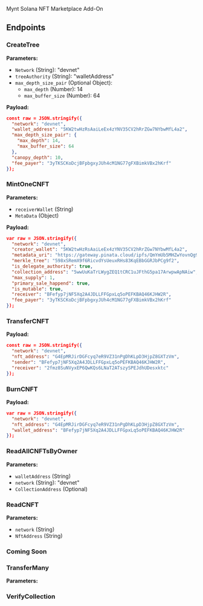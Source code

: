 Mynt Solana NFT Marketplace Add-On

## Endpoints

### CreateTree

**Parameters:**
- `Network` (String): "devnet"
- `treeAuthority` (String): "walletAddress"
- `max_depth_size_pair` (Optional Object): 
  - `max_depth` (Number): 14
  - `max_buffer_size` (Number): 64

**Payload:**
```json
const raw = JSON.stringify({
  "network": "devnet",
  "wallet_address": "5KW2twHzRsAaiLeEx4zYNV35CV2hRrZGw7NYbwMfL4a2",
  "max_depth_size_pair": {
    "max_depth": 14,
    "max_buffer_size": 64
  },
  "canopy_depth": 10,
  "fee_payer": "3yTKSCKoDcjBFpbgxyJUh4cM1NG77gFXBimkVBx2hKrf"
});
```

### MintOneCNFT

**Parameters:**
- `receiverWallet` (String)
- `MetaData` (Object)

**Payload:**
```json
var raw = JSON.stringify({
  "network": "devnet",
  "creator_wallet": "5KW2twHzRsAaiLeEx4zYNV35CV2hRrZGw7NYbwMfL4a2",
  "metadata_uri": "https://gateway.pinata.cloud/ipfs/QmYmUb5MHZwYovnQg9qANTJUi7R8VaE5CetfssczaSWn5K",
  "merkle_tree": "598xSRemX9f6RicvdYsUeuxRHs83KqEBbGGRJbPCg9f2",
  "is_delegate_authority": true,
  "collection_address": "5wwUuKaTrLWygZEQ1tCRC1uJFthG5pa17ArwpwApNAiw",
  "max_supply": 1,
  "primary_sale_happend": true,
  "is_mutable": true,
  "receiver": "BFefyp7jNF5Xq2A4JDLLFFGpxLq5oPEFKBAQ46KJHW2R",
  "fee_payer": "3yTKSCKoDcjBFpbgxyJUh4cM1NG77gFXBimkVBx2hKrf"
});
```

### TransferCNFT

**Payload:**
```json
const raw = JSON.stringify({
  "network": "devnet",
  "nft_address": "G4EpMRJirDGFcyq7eR9VZ31nPgDhKLpD3HjpZ8GXTzVm",
  "sender": "BFefyp7jNF5Xq2A4JDLLFFGpxLq5oPEFKBAQ46KJHW2R",
  "receiver": "2fmz8SuNVyxEP6QwKQs6LNaT2ATszySPEJdhUDesxktc"
});
```

### BurnCNFT

**Payload:**
```json
var raw = JSON.stringify({
  "network": "devnet",
  "nft_address": "G4EpMRJirDGFcyq7eR9VZ31nPgDhKLpD3HjpZ8GXTzVm",
  "wallet_address": "BFefyp7jNF5Xq2A4JDLLFFGpxLq5oPEFKBAQ46KJHW2R"
});
```

### ReadAllCNFTsByOwner

**Parameters:**
- `walletAddress` (String)
- `network` (String): "devnet"
- `CollectionAddress` (Optional)

### ReadCNFT

**Parameters:**
- `network` (String)
- `NftAddress` (String)

### Coming Soon

### TransferMany

**Parameters:**

### VerifyCollection


